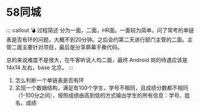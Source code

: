 # 58同城

::: callout 💣 过程简述
分为一面，二面，HR面。一面较为简单，问了常考的单链表是否有环的问题，大概不到20分钟。之后会约第二天进行部门主管的二面。主管二面主要针对项目，最后是分享屏幕手撕代码。

总的来说难度不是很大，在牛客听说人均二面，最终 Android 岗的待遇应该是 14x14 左右，base 北京。
:::

1. 怎么判断一个单链表是否有环
2. 实现一个数据结构，满足有100个学生，学号不相同，且成绩分数都不相同（1-100分之间），按照成绩由高到低的方式输出学生的所有信息：学号、姓名、成绩